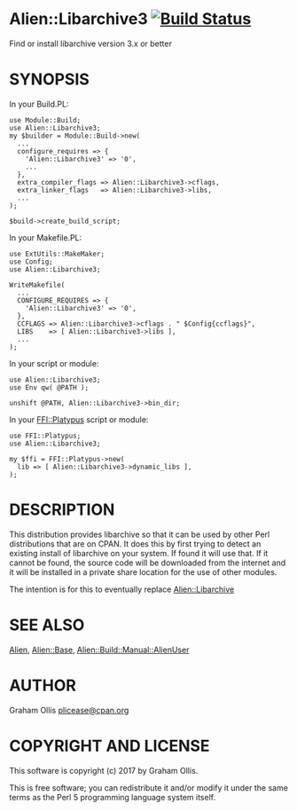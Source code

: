 # Alien::Libarchive3 [![Build Status](https://secure.travis-ci.org/plicease/Alien-Libarchive3.png)](http://travis-ci.org/plicease/Alien-Libarchive3)

Find or install libarchive version 3.x or better

# SYNOPSIS

In your Build.PL:

    use Module::Build;
    use Alien::Libarchive3;
    my $builder = Module::Build->new(
      ...
      configure_requires => {
        'Alien::Libarchive3' => '0',
        ...
      },
      extra_compiler_flags => Alien::Libarchive3->cflags,
      extra_linker_flags   => Alien::Libarchive3->libs,
      ...
    );
    
    $build->create_build_script;

In your Makefile.PL:

    use ExtUtils::MakeMaker;
    use Config;
    use Alien::Libarchive3;
    
    WriteMakefile(
      ...
      CONFIGURE_REQUIRES => {
        'Alien::Libarchive3' => '0',
      },
      CCFLAGS => Alien::Libarchive3->cflags . " $Config{ccflags}",
      LIBS    => [ Alien::Libarchive3->libs ],
      ...
    );

In your script or module:

    use Alien::Libarchive3;
    use Env qw( @PATH );
    
    unshift @PATH, Alien::Libarchive3->bin_dir;

In your [FFI::Platypus](https://metacpan.org/pod/FFI::Platypus) script or module:

    use FFI::Platypus;
    use Alien::Libarchive3;
    
    my $ffi = FFI::Platypus->new(
      lib => [ Alien::Libarchive3->dynamic_libs ],
    );

# DESCRIPTION

This distribution provides libarchive so that it can be used by other 
Perl distributions that are on CPAN.  It does this by first trying to 
detect an existing install of libarchive on your system.  If found it 
will use that.  If it cannot be found, the source code will be downloaded
from the internet and it will be installed in a private share location
for the use of other modules.

The intention is for this to eventually replace [Alien::Libarchive](https://metacpan.org/pod/Alien::Libarchive)

# SEE ALSO

[Alien](https://metacpan.org/pod/Alien), [Alien::Base](https://metacpan.org/pod/Alien::Base), [Alien::Build::Manual::AlienUser](https://metacpan.org/pod/Alien::Build::Manual::AlienUser)

# AUTHOR

Graham Ollis <plicease@cpan.org>

# COPYRIGHT AND LICENSE

This software is copyright (c) 2017 by Graham Ollis.

This is free software; you can redistribute it and/or modify it under
the same terms as the Perl 5 programming language system itself.
